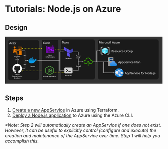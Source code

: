 # Tutorials: Node.js on Azure

## Design

![diagram](./design/app-service_node.png "Node.js on Azure diagram")

## Steps

1. [Create a new AppService][tutorials-infrastructure] in Azure using Terraform.
2. [Deploy a Node.js application][tutorials-app] to Azure using the Azure CLI.

_\*Note: Step 2 will automatically create an AppService if one does not exist. However, it can be useful to explicitly control (configure and execute) the creation and maintenance of the AppService over time. Step 1 will help you accomplish this._

[tutorials-infrastructure]: ./infrastructure/#readme
[tutorials-app]: ./app/#readme
